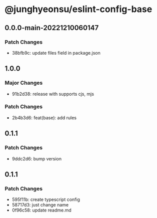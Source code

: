 # @junghyeonsu/eslint-config-base

## 0.0.0-main-20221210060147

### Patch Changes

- 38bfb9c: update files field in package.json

## 1.0.0

### Major Changes

- 91b2d38: release with supports cjs, mjs

### Patch Changes

- 2b4b3d6: feat(base): add rules

## 0.1.1

### Patch Changes

- 9ddc2d6: bump version

## 0.1.1

### Patch Changes

- 595f11b: create typescript config
- 58717d3: just change name
- 0f96c58: update readme.md
